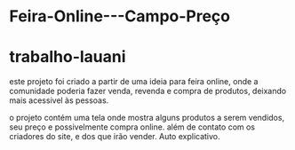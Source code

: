 # Feira-Online---Campo-Preço
# trabalho-lauani

este projeto foi criado a partir de uma ideia para feira online, onde a comunidade poderia fazer venda, revenda e compra de produtos, deixando mais acessivel às pessoas.


o projeto contém uma tela onde mostra alguns produtos a serem vendidos, seu preço e possivelmente compra online.
além de contato com os criadores do site, e dos que irão vender. Auto explicativo.
